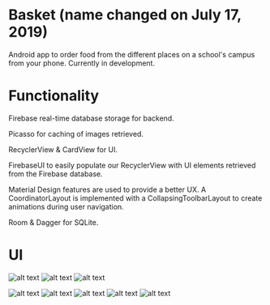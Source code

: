 # Basket (name changed on July 17, 2019)

Android app to order food from the different places on a school's campus from your phone. Currently in development. 

# Functionality
Firebase real-time database storage for backend.

Picasso for caching of images retrieved. 

RecyclerView & CardView for UI. 

FirebaseUI to easily populate our RecyclerView with UI elements retrieved from the Firebase database.

Material Design features are used to provide a better UX. A CoordinatorLayout is implemented with a CollapsingToolbarLayout to create animations during user navigation. 

Room & Dagger for SQLite. 



# UI

![alt text](http://image.noelshack.com/fichiers/2019/20/7/1558221574-food2go1.png)
![alt text](http://image.noelshack.com/fichiers/2019/30/3/1563924571-screen-shot-2019-07-23-at-7-20-33-pm.png)
![alt text](http://image.noelshack.com/fichiers/2019/20/7/1558238548-food2go3.png)

![alt text](http://image.noelshack.com/fichiers/2019/30/3/1563924571-screen-shot-2019-07-23-at-7-21-05-pm.png)
![alt text](http://image.noelshack.com/fichiers/2019/30/3/1563924571-screen-shot-2019-07-23-at-7-21-13-pm.png)
![alt text](http://image.noelshack.com/fichiers/2019/30/3/1563924571-screen-shot-2019-07-23-at-7-21-26-pm.png)
![alt text](http://image.noelshack.com/fichiers/2019/30/3/1563924571-screen-shot-2019-07-23-at-7-21-34-pm.png)
![alt text](http://image.noelshack.com/fichiers/2019/30/3/1563924571-screen-shot-2019-07-23-at-7-22-16-pm.png)




